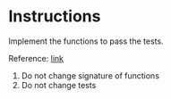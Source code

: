 # Instructions

Implement the functions to pass the tests.


Reference: [link](https://en.wikipedia.org/wiki/Fold_(higher-order_function))

1. Do not change signature of functions
1. Do not change tests
